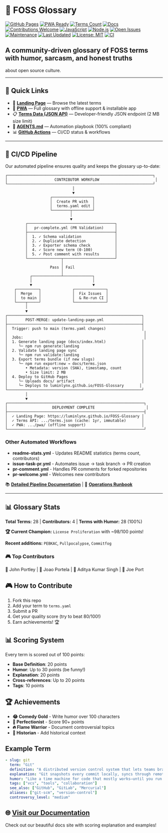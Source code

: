 # 🚀 FOSS Glossary
[![GitHub Pages](https://img.shields.io/badge/GitHub-Pages-blue)](https://luminlynx.github.io/FOSS-Glossary/)
[![PWA Ready](https://img.shields.io/badge/PWA-Ready-purple)](https://luminlynx.github.io/FOSS-Glossary/pwa/)
[![Terms Count](https://img.shields.io/badge/Terms-28-orange)](./terms.yaml)
[![Docs](https://img.shields.io/badge/docs-passing-brightgreen)](https://luminlynx.github.io/FOSS-Glossary/)
[![Contributions Welcome](https://img.shields.io/badge/contributions-welcome-brightgreen.svg?style=flat)](https://github.com/LuminLynx/FOSS-Glossary/blob/main/CONTRIBUTING.md)
[![JavaScript](https://img.shields.io/badge/JavaScript-F7DF1E?logo=javascript&logoColor=black)](https://github.com/LuminLynx/FOSS-Glossary)
[![Node.js](https://img.shields.io/badge/Node.js-v22.17-green)](https://github.com/LuminLynx/FOSS-Glossary)
[![Open Issues](https://img.shields.io/github/issues/LuminLynx/FOSS-Glossary)](https://github.com/LuminLynx/FOSS-Glossary/issues)
[![Maintenance](https://img.shields.io/badge/Maintained%3F-yes-green.svg)](https://github.com/LuminLynx/FOSS-Glossary/graphs/commit-activity)
[![Last Updated](https://img.shields.io/github/last-commit/LuminLynx/FOSS-Glossary)](https://github.com/LuminLynx/FOSS-Glossary/commits/main)
[![License: MIT](https://img.shields.io/badge/License-MIT-yellow.svg)](https://opensource.org/licenses/MIT)
[![CI](https://github.com/LuminLynx/FOSS-Glossary/actions/workflows/readme-stats.yml/badge.svg)](https://github.com/LuminLynx/FOSS-Glossary/actions)

## A community-driven glossary of FOSS terms with humor, sarcasm, and honest truths 
about open source culture.

---

## 🔗 Quick Links

- 📖 **[Landing Page](https://luminlynx.github.io/FOSS-Glossary/)** — Browse the latest terms
- 📱 **[PWA](https://luminlynx.github.io/FOSS-Glossary/pwa/)** — Full glossary with offline support & installable app
- 📋 **[Terms Data (JSON API)](https://luminlynx.github.io/FOSS-Glossary/terms.json)** — Developer-friendly JSON endpoint (2 MB size limit)
- 🤖 **[AGENTS.md](./AGENTS.md)** — Automation playbook (100% compliant)
- 📊 **[GitHub Actions](https://github.com/LuminLynx/FOSS-Glossary/actions)** — CI/CD status & workflows

---

## 🔄 CI/CD Pipeline

Our automated pipeline ensures quality and keeps the glossary up-to-date:

```
┌─────────────────────────────────────────────────────────────────┐
│                     CONTRIBUTOR WORKFLOW                         │
└─────────────────────────────────────────────────────────────────┘
                              │
                              ▼
                    ┌──────────────────┐
                    │  Create PR with  │
                    │  terms.yaml edit │
                    └────────┬─────────┘
                             │
                             ▼
         ┌───────────────────────────────────────┐
         │   pr-complete.yml (PR Validation)     │
         ├───────────────────────────────────────┤
         │  1. ✓ Schema validation               │
         │  2. ✓ Duplicate detection             │
         │  3. ✓ Exporter schema check           │
         │  4. ✓ Score new term (0-100)          │
         │  5. ✓ Post comment with results       │
         └───────────────┬───────────────────────┘
                         │
                    Pass │ Fail
                         │
           ┌─────────────┴─────────────┐
           │                           │
           ▼                           ▼
    ┌──────────┐              ┌──────────────┐
    │  Merge   │              │  Fix Issues  │
    │  to main │              │  & Re-run CI │
    └────┬─────┘              └──────────────┘
         │
         ▼
┌────────────────────────────────────────────────────────────┐
│        POST-MERGE: update-landing-page.yml                 │
├────────────────────────────────────────────────────────────┤
│  Trigger: push to main (terms.yaml changes)                │
│                                                             │
│  Jobs:                                                      │
│  1. Generate landing page (docs/index.html)                │
│     └─ npm run generate:landing                            │
│  2. Validate landing page sync                             │
│     └─ npm run validate:landing                            │
│  3. Export terms bundle (if new slugs)                     │
│     └─ npm run export:new → docs/terms.json                │
│        • Metadata: version (SHA), timestamp, count         │
│        • Size limit: 2 MB                                  │
│  4. Deploy to GitHub Pages                                 │
│     └─ Uploads docs/ artifact                              │
│     └─ Deploys to luminlynx.github.io/FOSS-Glossary       │
└────────────────────────────────────────────────────────────┘
         │
         ▼
┌─────────────────────────────────────────────────────────────┐
│                    DEPLOYMENT COMPLETE                       │
├─────────────────────────────────────────────────────────────┤
│  ✓ Landing Page: https://luminlynx.github.io/FOSS-Glossary │
│  ✓ Terms API: .../terms.json (cache: 1yr, immutable)       │
│  ✓ PWA: .../pwa/ (offline support)                         │
└─────────────────────────────────────────────────────────────┘
```

### Other Automated Workflows

- **readme-stats.yml** - Updates README statistics (terms count, contributors)
- **issue-task-pr.yml** - Automates issue → task branch → PR creation
- **pr-comment.yml** - Handles PR comments for forked repositories
- **pr-welcome.yml** - Welcomes new contributors

📚 **[Detailed Pipeline Documentation](./docs/WORKFLOW_DOCUMENTATION.md)** | 🔧 **[Operations Runbook](./RUNBOOK.md)**

---

<!-- STATS-START -->
## 📊 Glossary Stats

**Total Terms:** 28 | **Contributors:** 4 | **Terms with Humor:** 28 (100%)

**🏆 Current Champion:** `License Proliferation` with ~98/100 points!

**Recent additions:** `PEBKAC`, `Pullpocalypse`, `Commitfog`

### 🎮 Top Contributors
🥇 John Portley | 🥈 Joao Portela | 🥉 Aditya Kumar Singh | 🌟 Joe Port
<!-- STATS-END -->

## 🎮 How to Contribute

1. Fork this repo
2. Add your term to `terms.yaml`
3. Submit a PR
4. Get your quality score (try to beat 80/100!)
5. Earn achievements! 🏆

## 📊 Scoring System

Every term is scored out of 100 points:
- **Base Definition**: 20 points
- **Humor**: Up to 30 points (be funny!)
- **Explanation**: 20 points
- **Cross-references**: Up to 20 points
- **Tags**: 10 points

## 🏆 Achievements

- **😂 Comedy Gold** - Write humor over 100 characters
- **💯 Perfectionist** - Score 90+ points
- **🔥 Flame Warrior** - Document controversial topics
- **📜 Historian** - Add historical context

## Example Term
```yaml
- slug: git
  term: "Git"
  definition: "A distributed version control system that lets teams branch, merge, and rewind project history so collaboration happens without overwriting each other's work."
  explanation: "Git snapshots every commit locally, syncs through remotes, and helps keep parallel experiments manageable when they eventually converge."
  humor: "Like a time machine for code that mostly works—until you run `git push --force` and become the office supervillain."
  tags: ["vcs", "tools", "collaboration"]
  see_also: ["GitHub", "GitLab", "Mercurial"]
  aliases: ["git-scm", "version-control"]
  controversy_level: "medium"
```

## 🌐 [Visit our Documentation](https://luminlynx.github.io/FOSS-Glossary/)

Check out our beautiful docs site with scoring explanation and examples!
